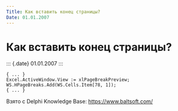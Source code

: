 ```yaml
---
Title: Как вставить конец страницы?
Date: 01.01.2007
---
```



Как вставить конец страницы?
============================

::: {.date}
01.01.2007
:::

    { ... }
    Excel.ActiveWindow.View := xlPageBreakPreview;
    WS.HPageBreaks.Add(WS.Cells.Item[78, 1]);
    { ... }

Взято с Delphi Knowledge Base: <https://www.baltsoft.com/>
